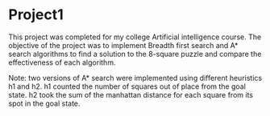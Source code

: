 # Project1

This project was completed for my college Artificial intelligence course. The objective of the project was to implement Breadth first search and A* search algorithms to find a solution to the 8-square puzzle and compare the effectiveness of each algorithm. 

Note: two versions of A* search were implemented using different heuristics h1 and h2.
  h1 counted the number of squares out of place from the goal state.
  h2 took the sum of the manhattan distance for each square from its spot in the goal state.
  
